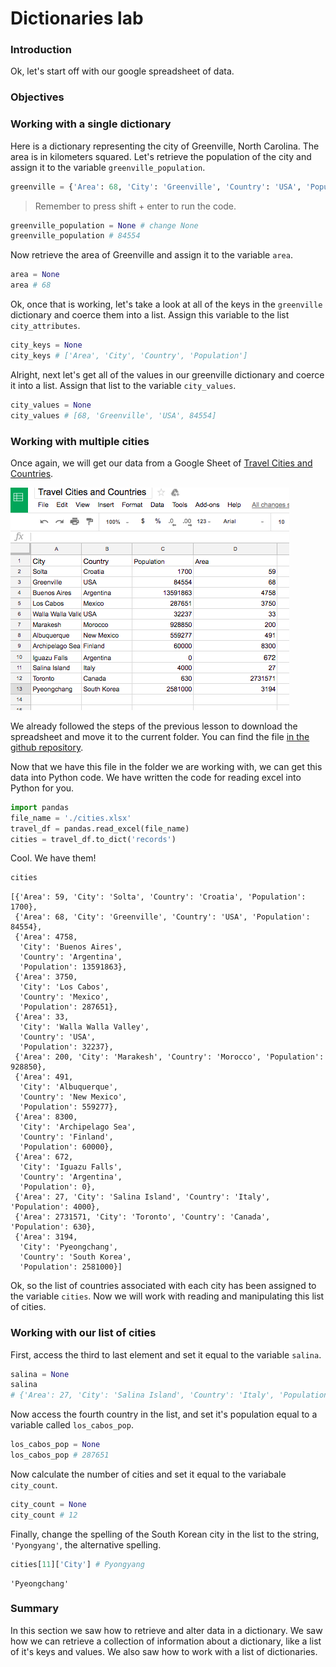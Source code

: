 
# Dictionaries lab

### Introduction

Ok, let's start off with our google spreadsheet of data.

### Objectives

### Working with a single dictionary

Here is a dictionary representing the city of Greenville, North Carolina.  The area is in kilometers squared.  Let's retrieve the population of the city and assign it to the variable `greenville_population`.


```python
greenville = {'Area': 68, 'City': 'Greenville', 'Country': 'USA', 'Population': 84554}
```

> Remember to press shift + enter to run the code.


```python
greenville_population = None # change None
greenville_population # 84554
```

Now retrieve the area of Greenville and assign it to the variable `area`.


```python
area = None
area # 68
```

Ok, once that is working, let's take a look at all of the keys in the `greenville` dictionary and coerce them into a list.  Assign this variable to the list `city_attributes`.


```python
city_keys = None
city_keys # ['Area', 'City', 'Country', 'Population']
```

Alright, next let's get all of the values in our greenville dictionary and coerce it into a list.  Assign that list to the variable `city_values`.


```python
city_values = None
city_values # [68, 'Greenville', 'USA', 84554]
```

### Working with multiple cities

Once again, we will get our data from a Google Sheet of [Travel Cities and Countries](https://docs.google.com/spreadsheets/d/1BTJMMFH9t4p5UmHj5kiC6PGfMN6yaaaZkocx0mDqTK0/edit#gid=0).  

![](./countries-cities.png)

We already followed the steps of the previous lesson to download the spreadsheet and move it to the current folder.  You can find the file [in the github repository](https://github.com/learn-co-curriculum/python-lists-lab).

Now that we have this file in the folder we are working with, we can get this data into Python code.  We have written the code for reading excel into Python for you.


```python
import pandas
file_name = './cities.xlsx'
travel_df = pandas.read_excel(file_name)
cities = travel_df.to_dict('records')
```

Cool.  We have them!


```python
cities
```




    [{'Area': 59, 'City': 'Solta', 'Country': 'Croatia', 'Population': 1700},
     {'Area': 68, 'City': 'Greenville', 'Country': 'USA', 'Population': 84554},
     {'Area': 4758,
      'City': 'Buenos Aires',
      'Country': 'Argentina',
      'Population': 13591863},
     {'Area': 3750,
      'City': 'Los Cabos',
      'Country': 'Mexico',
      'Population': 287651},
     {'Area': 33,
      'City': 'Walla Walla Valley',
      'Country': 'USA',
      'Population': 32237},
     {'Area': 200, 'City': 'Marakesh', 'Country': 'Morocco', 'Population': 928850},
     {'Area': 491,
      'City': 'Albuquerque',
      'Country': 'New Mexico',
      'Population': 559277},
     {'Area': 8300,
      'City': 'Archipelago Sea',
      'Country': 'Finland',
      'Population': 60000},
     {'Area': 672,
      'City': 'Iguazu Falls',
      'Country': 'Argentina',
      'Population': 0},
     {'Area': 27, 'City': 'Salina Island', 'Country': 'Italy', 'Population': 4000},
     {'Area': 2731571, 'City': 'Toronto', 'Country': 'Canada', 'Population': 630},
     {'Area': 3194,
      'City': 'Pyeongchang',
      'Country': 'South Korea',
      'Population': 2581000}]



Ok, so the list of countries associated with each city has been assigned to the variable `cities`.  Now we will work with reading and manipulating this list of cities.

### Working with our list of cities

First, access the third to last element and set it equal to the variable `salina`.


```python
salina = None 
salina
# {'Area': 27, 'City': 'Salina Island', 'Country': 'Italy', 'Population': 4000}
```

Now access the fourth country in the list, and set it's population equal to a variable called `los_cabos_pop`.


```python
los_cabos_pop = None
los_cabos_pop # 287651
```

Now calculate the number of cities and set it equal to the variabale `city_count`.


```python
city_count = None
city_count # 12
```

Finally, change the spelling of the South Korean city in the list to the string, `'Pyongyang'`, the alternative spelling.


```python
cities[11]['City'] # Pyongyang
```




    'Pyeongchang'



### Summary

In this section we saw how to retrieve and alter data in a dictionary.  We saw how we can retrieve a collection of information about a dictionary, like a list of it's keys and values.  We also saw how to work with a list of dictionaries.
